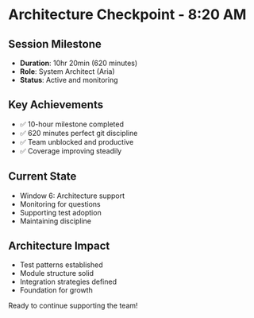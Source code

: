 # Architecture Checkpoint - 8:20 AM

## Session Milestone
- **Duration**: 10hr 20min (620 minutes)
- **Role**: System Architect (Aria)
- **Status**: Active and monitoring

## Key Achievements
- ✅ 10-hour milestone completed
- ✅ 620 minutes perfect git discipline
- ✅ Team unblocked and productive
- ✅ Coverage improving steadily

## Current State
- Window 6: Architecture support
- Monitoring for questions
- Supporting test adoption
- Maintaining discipline

## Architecture Impact
- Test patterns established
- Module structure solid
- Integration strategies defined
- Foundation for growth

Ready to continue supporting the team!